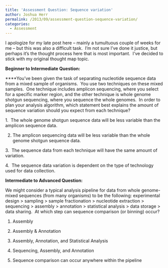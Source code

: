 ```yaml
---
title: 'Assessment Question: Sequence variation'
author: Joshua Herr
permalink: /2013/09/assessment-question-sequence-variation/
categories:
  - Assessment
---
```

I apologize for my late post here – mainly a tumultuous couple of weeks for me – but this was also a difficult task.  I’m not sure I’ve done it justice, but perhaps it’s the thought process here that is most important.  I’ve decided to stick with my original thought map topic.

**Beginner to Intermediate Question:**

****You’ve been given the task of separating nucleotide sequence data from a mixed sample of organisms.  You use two techniques on these mixed samples.  One technique includes amplicon sequencing, where you select for a specific marker region, and the other technique is whole genome shotgun sequencing, where you sequence the whole genomes.  In order to plan your analysis algorithm, which statement best explains the amount of sequence variation should you expect from each technique?

1.  The whole genome shotgun sequence data will be less variable than the amplicon sequence data.

2. The amplicon sequencing data will be less variable than the whole genome shotgun sequence data.

3.  The sequence data from each technique will have the same amount of variation.

4.  The sequence data variation is dependent on the type of technology used for data collection.

**Intermediate to Advanced Question:**

We might consider a typical analysis pipeline for data from whole genome-mixed sequences (from many organisms) to be the following: experimental design > sampling > sample fractionation > nucleotide extraction > sequencing > assembly > annotation > statistical analysis > data storage > data sharing.  At which step can sequence comparison (or binning) occur?

1. Assembly

2. Assembly & Annotation

3. Assembly, Annotation, and Statistical Analysis

4. Sequencing, Assembly, and Annotation

5. Sequence comparison can occur anywhere within the pipeline
